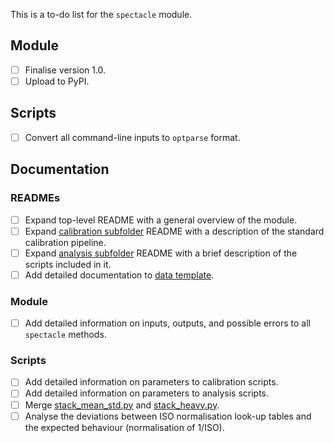 This is a to-do list for the `spectacle` module.

## Module

- [ ] Finalise version 1.0.
- [ ] Upload to PyPI.

## Scripts

- [ ] Convert all command-line inputs to `optparse` format.

## Documentation

### READMEs

- [ ] Expand top-level README with a general overview of the module.
- [ ] Expand [calibration subfolder](calibration) README with a description of the standard calibration pipeline.
- [ ] Expand [analysis subfolder](analysis) README with a brief description of the scripts included in it.
- [ ] Add detailed documentation to [data template](data_template).

### Module

- [ ] Add detailed information on inputs, outputs, and possible errors to all `spectacle` methods.

### Scripts

- [ ] Add detailed information on parameters to calibration scripts.
- [ ] Add detailed information on parameters to analysis scripts.
- [ ] Merge [stack_mean_std.py](tools/stack_mean_std.py) and [stack_heavy.py](tools/stack_heavy.py).
- [ ] Analyse the deviations between ISO normalisation look-up tables and the expected behaviour (normalisation of 1/ISO).
